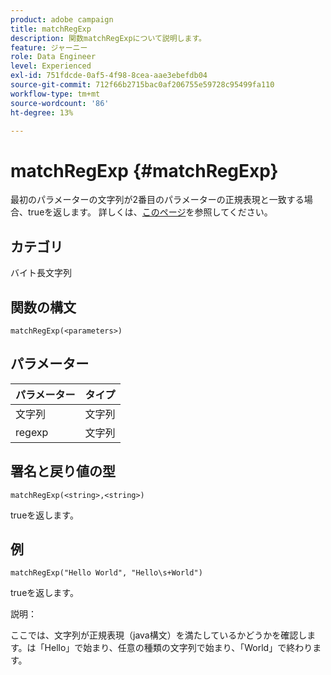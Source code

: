 ```yaml
---
product: adobe campaign
title: matchRegExp
description: 関数matchRegExpについて説明します。
feature: ジャーニー
role: Data Engineer
level: Experienced
exl-id: 751fdcde-0af5-4f98-8cea-aae3ebefdb04
source-git-commit: 712f66b2715bac0af206755e59728c95499fa110
workflow-type: tm+mt
source-wordcount: '86'
ht-degree: 13%

---
```


# matchRegExp {#matchRegExp}

最初のパラメーターの文字列が2番目のパラメーターの正規表現と一致する場合、trueを返します。 詳しくは、[このページ](https://docs.oracle.com/javase/7/docs/api/java/util/regex/Pattern.html)を参照してください。

## カテゴリ

 バイト長文字列

## 関数の構文

`matchRegExp(<parameters>)`

## パラメーター

| パラメーター | タイプ |
|--- |--- |
| 文字列 | 文字列 |
| regexp | 文字列 |

## 署名と戻り値の型

`matchRegExp(<string>,<string>)`

trueを返します。

## 例

`matchRegExp("Hello World", "Hello\s+World")`

trueを返します。

説明：

ここでは、文字列が正規表現（java構文）を満たしているかどうかを確認します。は「Hello」で始まり、任意の種類の文字列で始まり、「World」で終わります。
